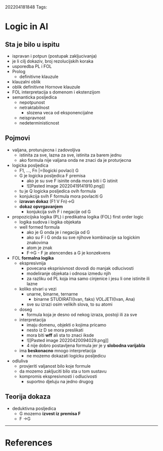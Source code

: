 202204181848
Tags: 
# Logic in AI
## Sta je bilo u ispitu
- ispravan i potpun (postupak zakljucivanja)
- je li cilj dokaziv, broj rezolucijskih koraka
- usporedba PL i FOL
- Prolog
	- definitivne klauzule
- klauzalni oblik
- oblik definitivne Hornove klauzule
- FOL interpretacija s domenom i ekstenzijom
- semanticka posljedica
	- nepotpunost
	- netraktabilnost
		- slozena veca od eksponencijalne
	- neispravnost
	- nedeterministicnost 

## Pojmovi
- valjana, proturujecna i zadovoljiva
	- istinita za sve, lazna za sve, istinita za barem jednu
	- ako formula nije valjana onda ne znaci da je proturjecna
- logicka posljedica
	- F1, ..., Fn |=(logicki povlaci) G 
	- G je logicka posljedica F premisa
		- ako je su sve F isinite onda mora biti i G istinit
		- ![[Pasted image 20220419141910.png]]
	- tu je Q logicka posljedica ovih formula
	- konjukcija svih F formula mora povlaciti G 
	- **izravan dokaz** (F1 V Fn)->G
	- **dokaz opvrgavanjem**
		- konjukcija svih F i negacije od G
- propozicijska logika (PL) i predikatna logika (FOL) first order logic
	- logika sudova i logika objekata
	- well formed formula
		- ako je G onda je i negacija od G
		- ako su F i G onda su sve njihove kombinacije sa logickim znakovima
		- atom je znak
		- F->G
				- F je atencendes a G je konzekvens
- FOL **formalna logika**
	- ekspresivnija
		- povecana eksprisivnost dovodi do manjak odlucivosti
		- modeliranje objekata i odnosa izmedu njih
		- za razliku od PL koja ima samo cinjenice i jesu li one istinite ili lazne
	- koliko stvari u vezi
		- unarne, binarne, ternarne
			- binarne STUDIRATI(Ivan, faks) VOLJETI(Ivan, Ana)
		- sve su izrazi osim velikih slova, to su atomi
	- doseg
		- formula koja je desno od nekog izraza, postoji ili za sve
	- interpretacija
		- imaju domenu, objekti o kojima pricamo
		- nesto iz D se mora preslikati 
		- mora biti **wff** ali sta to znaci iksde
		- ![[Pasted image 20220420094029.png]]
		- 4 nije dobro postavljena formula jer je y **slobodna varijabla**
	- ima **beskonacno** mnogo interpretacija
		- ne mozemo dokazati logicku posljedicu
- odluliva
	- provjeriti valjanost bilo koje formule
	- da mozemo zakljuciti bilo sta u tom sustavu
	- kompromis ekspresivnosti i odlucivosti
		- suportno djeluju na jedno drugog

## Teorija dokaza
- deduktivna posljedica
	- G mozemo **izvest iz premisa F**
	- F ->G
---
# References